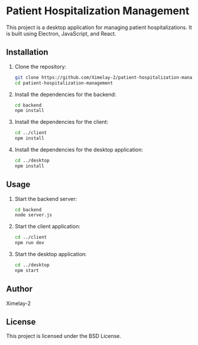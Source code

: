# Patient Hospitalization Management

This project is a desktop application for managing patient hospitalizations. It is built using Electron, JavaScript, and React.

## Installation

1. Clone the repository:
    ```sh
    git clone https://github.com/Ximelay-2/patient-hospitalization-management.git
    cd patient-hospitalization-management
    ```

2. Install the dependencies for the backend:
    ```sh
    cd backend
    npm install
    ```

3. Install the dependencies for the client:
    ```sh
    cd ../client
    npm install
    ```

4. Install the dependencies for the desktop application:
    ```sh
    cd ../desktop
    npm install
    ```

## Usage

1. Start the backend server:
    ```sh
    cd backend
    node server.js
    ```

2. Start the client application:
    ```sh
    cd ../client
    npm run dev
    ```

3. Start the desktop application:
    ```sh
    cd ../desktop
    npm start
    ```

## Author

Ximelay-2

## License

This project is licensed under the BSD License.